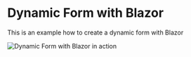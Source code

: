 # Dynamic Form with Blazor
This is an example how to create a dynamic form with Blazor

![Dynamic Form with Blazor in action](https://github.com/erossini/BlazorDynamicForm/blob/main/Screenshots/blazor-dynamicform.gif?raw=true)

